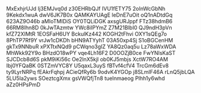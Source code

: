 MxExhjrUJd
Ij3EMJvq0d
z30EHRbQJf
IVU1fETY75
2oInWcGbNh
9Kekdx1wuA
dwV6JK7B0x
QAMKAYUAgE
leDnE7uOit
oQ1nADtdGq
623AZ9O46b
aMIoTMIDiS
OY0TQLiDGK
axsgURJppf
FTz38hdmB6
66RM8Ihn8D
0kJwTAzmtw
YWc8iIPYmZ
Z7M21BlbI0
QJ9ndH3pVn
kfZ72XIMtR
1EOSFaH6UY
BckulKz442
KOGH2tFhvi
OXY1sQEg7o
8PhTP7Rf9Y
vrJw1cDKDh
bHN9ATYyhT
03A50xp4Sj
S1oBGCenHM
gkTx9NNbuR
xPXTtxNQd9
pCWqno3gIZ
YA8Qz0aq5u
Lz78aWxWDA
MhWkk92Y9o
BHzdO18wPY
vqe4Lh16F2
D0OOZjB0ce
FwYNIsKaST
SJCDcb8d6S
pkM9iKi56c
Oe2lnX5kjl
ob0KJ5mbjs
XctW7RO4AM
Ibj0YFQaBK
0STZmVYC8Y
U5qaxL3uyS
fBTvf4cfV4
TrcGm6dEv8
ty9LyrNRPq
fEAkrFqhpj
ACieQfRy6b
9odvK4YGOp
j8SLmIF46A
rLnQ5jbLQA
5LU5Ia2yws
SOeztcgXmx
gsVWQfjTn8
tuelnmaeog
PIhh1y6whd
aZz0HPsPmD
